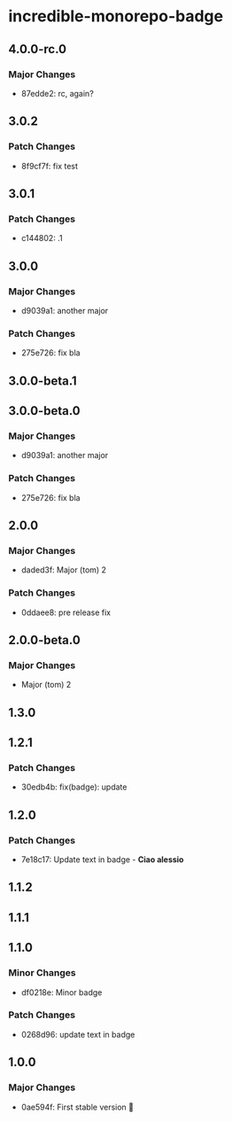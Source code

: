 # incredible-monorepo-badge

## 4.0.0-rc.0

### Major Changes

- 87edde2: rc, again?

## 3.0.2

### Patch Changes

- 8f9cf7f: fix test

## 3.0.1

### Patch Changes

- c144802: .1

## 3.0.0

### Major Changes

- d9039a1: another major

### Patch Changes

- 275e726: fix bla

## 3.0.0-beta.1

## 3.0.0-beta.0

### Major Changes

- d9039a1: another major

### Patch Changes

- 275e726: fix bla

## 2.0.0

### Major Changes

- daded3f: Major (tom) 2

### Patch Changes

- 0ddaee8: pre release fix

## 2.0.0-beta.0

### Major Changes

- Major (tom) 2

## 1.3.0

## 1.2.1

### Patch Changes

- 30edb4b: fix(badge): update

## 1.2.0

### Patch Changes

- 7e18c17: Update text in badge - **Ciao alessio**

## 1.1.2

## 1.1.1

## 1.1.0

### Minor Changes

- df0218e: Minor badge

### Patch Changes

- 0268d96: update text in badge

## 1.0.0

### Major Changes

- 0ae594f: First stable version :rocket:
